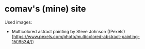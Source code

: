 # comav's (mine) site

Used images:
- Multicolored astract painting by Steve Johnson ((Pexels)[https://www.pexels.com/photo/multicolored-abstract-painting-1509534/])